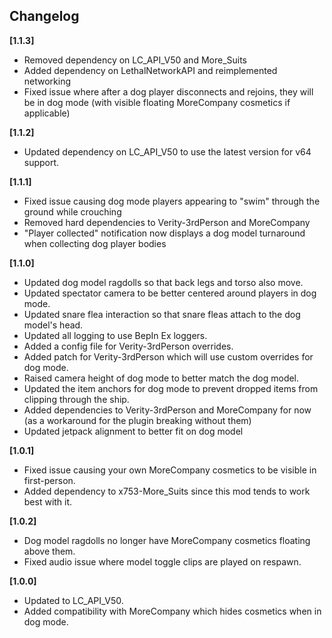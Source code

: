 ## Changelog

**[1.1.3]**
- Removed dependency on LC_API_V50 and More_Suits
- Added dependency on LethalNetworkAPI and reimplemented networking
- Fixed issue where after a dog player disconnects and rejoins, they will be in dog mode (with visible floating MoreCompany cosmetics if applicable)

**[1.1.2]**
- Updated dependency on LC_API_V50 to use the latest version for v64 support.

**[1.1.1]**
- Fixed issue causing dog mode players appearing to "swim" through the ground while crouching
- Removed hard dependencies to Verity-3rdPerson and MoreCompany
- "Player collected" notification now displays a dog model turnaround when collecting dog player bodies

**[1.1.0]**
- Updated dog model ragdolls so that back legs and torso also move.
- Updated spectator camera to be better centered around players in dog mode.
- Updated snare flea interaction so that snare fleas attach to the dog model's head.
- Updated all logging to use BepIn Ex loggers.
- Added a config file for Verity-3rdPerson overrides.
- Added patch for Verity-3rdPerson which will use custom overrides for dog mode.
- Raised camera height of dog mode to better match the dog model.
- Updated the item anchors for dog mode to prevent dropped items from clipping through the ship.
- Added dependencies to Verity-3rdPerson and MoreCompany for now (as a workaround for the plugin breaking without them)
- Updated jetpack alignment to better fit on dog model

**[1.0.1]**
- Fixed issue causing your own MoreCompany cosmetics to be visible in first-person. 
- Added dependency to x753-More_Suits since this mod tends to work best with it.

**[1.0.2]**
- Dog model ragdolls no longer have MoreCompany cosmetics floating above them. 
- Fixed audio issue where model toggle clips are played on respawn.

**[1.0.0]**
- Updated to LC_API_V50. 
- Added compatibility with MoreCompany which hides cosmetics when in dog mode.